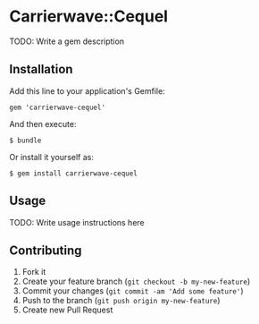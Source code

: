 # Carrierwave::Cequel

TODO: Write a gem description

## Installation

Add this line to your application's Gemfile:

    gem 'carrierwave-cequel'

And then execute:

    $ bundle

Or install it yourself as:

    $ gem install carrierwave-cequel

## Usage

TODO: Write usage instructions here

## Contributing

1. Fork it
2. Create your feature branch (`git checkout -b my-new-feature`)
3. Commit your changes (`git commit -am 'Add some feature'`)
4. Push to the branch (`git push origin my-new-feature`)
5. Create new Pull Request
